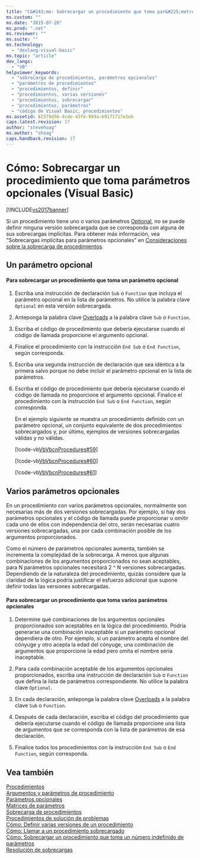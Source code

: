 ```yaml
---
title: "C&#243;mo: Sobrecargar un procedimiento que toma par&#225;metros opcionales (Visual Basic) | Microsoft Docs"
ms.custom: ""
ms.date: "2015-07-20"
ms.prod: ".net"
ms.reviewer: ""
ms.suite: ""
ms.technology: 
  - "devlang-visual-basic"
ms.topic: "article"
dev_langs: 
  - "VB"
helpviewer_keywords: 
  - "sobrecarga de procedimientos, parámetros opcionales"
  - "parámetros de procedimientos"
  - "procedimientos, definir"
  - "procedimientos, varias versiones"
  - "procedimientos, sobrecargar"
  - "procedimientos, parámetros"
  - "código de Visual Basic, procedimientos"
ms.assetid: 825f9d56-4cde-43fd-993a-b9171717e2eb
caps.latest.revision: 17
author: "stevehoag"
ms.author: "shoag"
caps.handback.revision: 17
---
```

# C&#243;mo: Sobrecargar un procedimiento que toma par&#225;metros opcionales (Visual Basic)
[!INCLUDE[vs2017banner](../../../../visual-basic/developing-apps/includes/vs2017banner.md)]

Si un procedimiento tiene uno o varios parámetros [Optional](../../../../visual-basic/language-reference/modifiers/optional.md), no se puede definir ninguna versión sobrecargada que se corresponda con alguna de sus sobrecargas implícitas.  Para obtener más información, vea "Sobrecargas implícitas para parámetros opcionales" en [Consideraciones sobre la sobrecarga de procedimientos](../../../../visual-basic/programming-guide/language-features/procedures/considerations-in-overloading-procedures.md).  
  
## Un parámetro opcional  
  
#### Para sobrecargar un procedimiento que toma un parámetro opcional  
  
1.  Escriba una instrucción de declaración `Sub` o `Function` que incluya el parámetro opcional en la lista de parámetros.  No utilice la palabra clave `Optional` en esta versión sobrecargada.  
  
2.  Anteponga la palabra clave [Overloads](../../../../visual-basic/language-reference/modifiers/overloads.md) a la palabra clave `Sub` o `Function`.  
  
3.  Escriba el código de procedimiento que debería ejecutarse cuando el código de llamada proporcione el argumento opcional.  
  
4.  Finalice el procedimiento con la instrucción `End Sub` o `End Function`, según corresponda.  
  
5.  Escriba una segunda instrucción de declaración que sea idéntica a la primera salvo porque no debe incluir el parámetro opcional en la lista de parámetros.  
  
6.  Escriba el código de procedimiento que debería ejecutarse cuando el código de llamada no proporcione el argumento opcional.  Finalice el procedimiento con la instrucción `End Sub` o `End Function`, según corresponda.  
  
     En el ejemplo siguiente se muestra un procedimiento definido con un parámetro opcional, un conjunto equivalente de dos procedimientos sobrecargados y, por último, ejemplos de versiones sobrecargadas válidas y no válidas.  
  
     [!code-vb[VbVbcnProcedures#59](../../../../visual-basic/programming-guide/language-features/procedures/codesnippet/visualbasic/how-to-overload-a-proced_1_1.vb)]  
  
     [!code-vb[VbVbcnProcedures#60](../../../../visual-basic/programming-guide/language-features/procedures/codesnippet/visualbasic/how-to-overload-a-proced_1_2.vb)]  
  
     [!code-vb[VbVbcnProcedures#61](../../../../visual-basic/programming-guide/language-features/procedures/codesnippet/visualbasic/how-to-overload-a-proced_1_3.vb)]  
  
## Varios parámetros opcionales  
 En un procedimiento con varios parámetros opcionales, normalmente son necesarias más de dos versiones sobrecargadas.  Por ejemplo, si hay dos parámetros opcionales y el código de llamada puede proporcionar u omitir cada uno de ellos con independencia del otro, serán necesarias cuatro versiones sobrecargadas, una por cada combinación posible de los argumentos proporcionados.  
  
 Como el número de parámetros opcionales aumenta, también se incrementa la complejidad de la sobrecarga.  A menos que algunas combinaciones de los argumentos proporcionados no sean aceptables, para N parámetros opcionales necesitará 2 ^ N versiones sobrecargadas.  Dependiendo de la naturaleza del procedimiento, quizás considere que la claridad de la lógica podría justificar el esfuerzo adicional que supone definir todas las versiones sobrecargadas.  
  
#### Para sobrecargar un procedimiento que toma varios parámetros opcionales  
  
1.  Determine qué combinaciones de los argumentos opcionales proporcionados son aceptables en la lógica del procedimiento.  Podría generarse una combinación inaceptable si un parámetro opcional dependiera de otro.  Por ejemplo, si un parámetro acepta el nombre del cónyuge y otro acepta la edad del cónyuge, una combinación de argumentos que proporcione la edad pero omita el nombre sería inaceptable.  
  
2.  Para cada combinación aceptable de los argumentos opcionales proporcionados, escriba una instrucción de declaración `Sub` o `Function` que defina la lista de parámetros correspondiente.  No utilice la palabra clave `Optional`.  
  
3.  En cada declaración, anteponga la palabra clave [Overloads](../../../../visual-basic/language-reference/modifiers/overloads.md) a la palabra clave `Sub` o `Function`.  
  
4.  Después de cada declaración, escriba el código del procedimiento que debería ejecutarse cuando el código de llamada proporcione una lista de argumentos que se corresponda con la lista de parámetros de esa declaración.  
  
5.  Finalice todos los procedimientos con la instrucción `End Sub` o `End Function`, según corresponda.  
  
## Vea también  
 [Procedimientos](../../../../visual-basic/programming-guide/language-features/procedures/index.md)   
 [Argumentos y parámetros de procedimiento](../../../../visual-basic/programming-guide/language-features/procedures/procedure-parameters-and-arguments.md)   
 [Parámetros opcionales](../../../../visual-basic/programming-guide/language-features/procedures/optional-parameters.md)   
 [Matrices de parámetros](../../../../visual-basic/programming-guide/language-features/procedures/parameter-arrays.md)   
 [Sobrecarga de procedimientos](../../../../visual-basic/programming-guide/language-features/procedures/procedure-overloading.md)   
 [Procedimientos de solución de problemas](../../../../visual-basic/programming-guide/language-features/procedures/troubleshooting-procedures.md)   
 [Cómo: Definir varias versiones de un procedimiento](../../../../visual-basic/programming-guide/language-features/procedures/how-to-define-multiple-versions-of-a-procedure.md)   
 [Cómo: Llamar a un procedimiento sobrecargado](../../../../visual-basic/programming-guide/language-features/procedures/how-to-call-an-overloaded-procedure.md)   
 [Cómo: Sobrecargar un procedimiento que toma un número indefinido de parámetros](../../../../visual-basic/programming-guide/language-features/procedures/how-to-overload-a-procedure-that-takes-an-indefinite-number-of-parameters.md)   
 [Resolución de sobrecargas](../../../../visual-basic/programming-guide/language-features/procedures/overload-resolution.md)